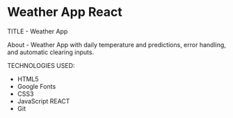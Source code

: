 # Weather App React

TITLE - Weather App

About - Weather App with daily temperature and predictions, error handling, and automatic clearing inputs.

TECHNOLOGIES USED:

- HTML5
- Google Fonts
- CSS3
- JavaScript REACT
- Git
